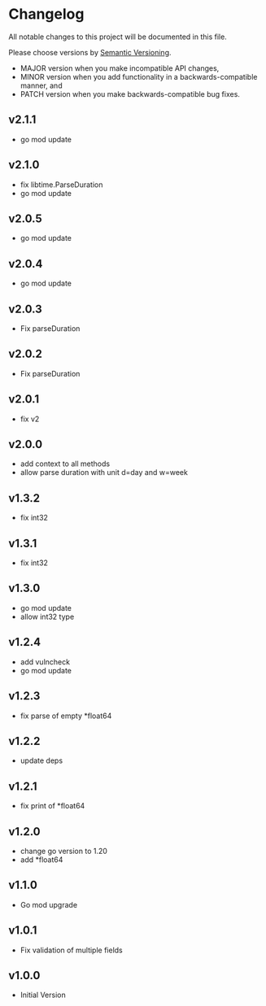 # Changelog

All notable changes to this project will be documented in this file.

Please choose versions by [Semantic Versioning](http://semver.org/).

* MAJOR version when you make incompatible API changes,
* MINOR version when you add functionality in a backwards-compatible manner, and
* PATCH version when you make backwards-compatible bug fixes.

## v2.1.1

- go mod update

## v2.1.0

- fix libtime.ParseDuration
- go mod update

## v2.0.5

- go mod update

## v2.0.4

- go mod update

## v2.0.3

- Fix parseDuration

## v2.0.2

- Fix parseDuration

## v2.0.1

- fix v2

## v2.0.0

- add context to all methods
- allow parse duration with unit d=day and w=week

## v1.3.2

- fix int32

## v1.3.1

- fix int32

## v1.3.0

- go mod update
- allow int32 type

## v1.2.4

- add vulncheck
- go mod update

## v1.2.3

- fix parse of empty *float64

## v1.2.2

- update deps

## v1.2.1

- fix print of *float64

## v1.2.0

- change go version to 1.20
- add *float64

## v1.1.0

- Go mod upgrade

## v1.0.1

- Fix validation of multiple fields

## v1.0.0

- Initial Version
